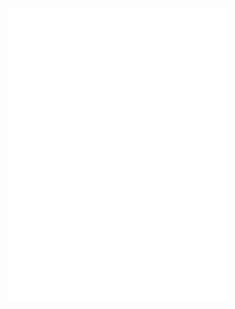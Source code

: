 <a href="https://github.com/Sw3tch"><img align="left" width="350" src="https://github.com/Sw3tch/Sw3tch/blob/main/github-metrics.svg">

